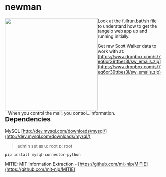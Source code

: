 # newman

<div style="float:left;"><img src="http://www.seinfeldscripts.com/images/newman1.jpg" width="300" /></div>
<div style="float:left;padding-left: 10px;">When you control the mail, you control...information.</div>


Look at the fullrun.bat/sh file to understand how to get the tangelo web app up and running initially.


Get raw Scott Walker data to work with at:  
[https://www.dropbox.com/s/7eq6or39ttbes3l/sw_emails.zip](https://www.dropbox.com/s/7eq6or39ttbes3l/sw_emails.zip)



<div style="clear:both;" />

## Dependencies

MySQL
[http://dev.mysql.com/downloads/mysql/](http://dev.mysql.com/downloads/mysql/)
<br/>
> admin set as u: root p: root

```
pip install mysql-connector-python
```

MITIE: MIT Information Extraction - [https://github.com/mit-nlp/MITIE](https://github.com/mit-nlp/MITIE)

